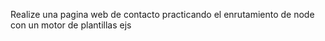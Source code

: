 Realize una pagina web de contacto practicando el enrutamiento de node con un motor de plantillas ejs
